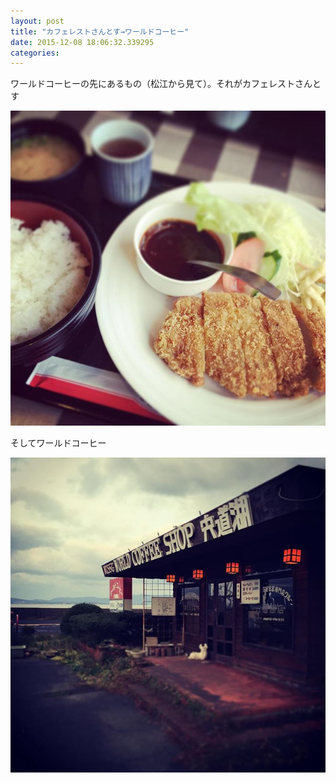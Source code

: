 ```yaml
---
layout: post
title: "カフェレストさんとす→ワールドコーヒー"
date: 2015-12-08 18:06:32.339295
categories: 
---
```


ワールドコーヒーの先にあるもの（松江から見て）。それがカフェレストさんとす

![とんかつ](/assets/images/201512/12317426_1051679858216878_382093370_n.jpg)

そしてワールドコーヒー

![ワールドコーヒー](/assets/images/201512/12331505_918680368169832_1228894524_n.jpg)


